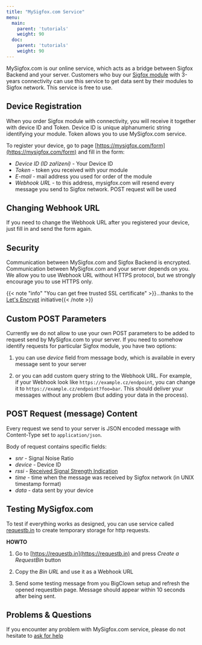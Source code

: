 ```yaml
---
title: "MySigfox.com Service"
menu:
  main:
    parent: 'tutorials'
    weight: 90
  doc:
    parent: 'tutorials'
    weight: 90
---
```


MySigfox.com is our online service, which acts as a bridge between Sigfox Backend and your server. Customers who buy our [Sigfox module](https://shop.bigclown.com/bundle-sigfoxmodule-mysigfoxplatinum3y/) with 3-years connectivity can use this service to get data sent by their modules to Sigfox network. This service is free to use.


## Device Registration
When you order Sigfox module with connectivity, you will receive it together with device ID and Token. Device ID is unique alphanumeric string identifying your module. Token allows you to use MySigfox.com service.

To register your device, go to page [https://mysigfox.com/form](https://mysigfox.com/form) and fill in the form:

  - *Device ID (ID zařízení)* - Your Device ID
  - *Token* - token you received with your module
  - *E-mail* - mail address you used for order of the module
  - *Webhook URL* - to this address, mysigfox.com will resend every message you send to Sigfox network. POST request will be used

## Changing Webhook URL
If you need to change the Webhook URL after you registered your device, just fill in and send the form again.

## Security
Communication between MySigfox.com and Sigfox Backend is encrypted. Communication between MySigfox.com and your server depends on you. We allow you to use Webhook URL without HTTPS protocol, but we strongly encourage you to use HTTPS only.

{{< note "info" "You can get free trusted SSL certificate" >}}...thanks to the [Let's Encrypt](https://letsencrypt.org/) initiative{{< /note >}}


## Custom POST Parameters
Currently we do not allow to use your own POST parameters to be added to request send by MySigfox.com to your server. If you need to somehow identify requests for particular Sigfox module, you have two options:

1) you can use *device* field from message body, which is available in every message sent to your server

2) or you can add custom query string to the Webhook URL. For example, if your Webhook look like ```https://example.cz/endpoint```, you can change it to ```https://example.cz/endpoint?foo=bar```. This should deliver your messages without any problem (but adding your data in the process).

## POST Request (message) Content
Every request we send to your server is JSON encoded message with Content-Type set to ```application/json```.

Body of request contains specific fields:

- *snr* - Signal Noise Ratio
- *device* - Device ID
- *rssi* - [Received Signal Strength Indication](https://ask.sigfox.com/questions/2017/snr-rssi.html)
- *time* - time when the message was received by Sigfox network (in UNIX timestamp format)
- *data* - data sent by your device

## Testing MySigfox.com
To test if everything works as designed, you can use service called [requestb.in](https://requestb.in) to create temporary storage for http requests.

**HOWTO**

1) Go to [https://requestb.in](https://requestb.in) and press *Create a RequestBin* button

2) Copy the *Bin URL* and use it as a Webhook URL

3) Send some testing message from you BigClown setup and refresh the opened requestbin page. Message should appear within 10 seconds after being sent.



## Problems & Questions
If you encounter any problem with MySigfox.com service, please do not hesitate to [ask for help](https://forum.bigclown.com/)
